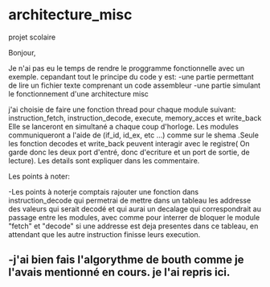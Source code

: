 # architecture_misc
projet scolaire

Bonjour,

  Je n'ai pas eu le temps de rendre le proggramme fonctionnelle avec un exemple. cepandant tout le principe du code y est:
  -une partie permettant de lire un fichier texte comprenant un code assembleur
  -une partie simulant le fonctionnement d'une architecture misc
  
  j'ai choisie de faire une fonction thread pour chaque module suivant: instruction_fetch, instruction_decode, execute, memory_acces et write_back
  Elle se lanceront en simultané a chaque coup d'horloge. Les modules communiqueront a l'aide de (if_id, id_ex, etc ...) comme sur le shema .Seule les fonction
  decodes et write_back peuvent interagir avec le registre( On garde donc les deux port d'entré, donc d'ecriture et un port de sortie, de lecture).
  Les details sont expliquer dans les commentaire.
  
Les points à noter:

  -Les points à noterje comptais rajouter une fonction dans instruction_decode qui permetrai de mettre dans un tableau les addresse des valeurs qui serait decodé et qui aurai un decalage qui correspondrait au passage entre les modules, avec comme pour interrer de bloquer le module "fetch" et "decode" si une addresse est deja presentes dans ce tableau, en attendant que les autre instruction finisse leurs execution.
  
  
  -j'ai bien fais l'algorythme de bouth comme je l'avais mentionné en cours. je l'ai repris ici.
  -
  
  
